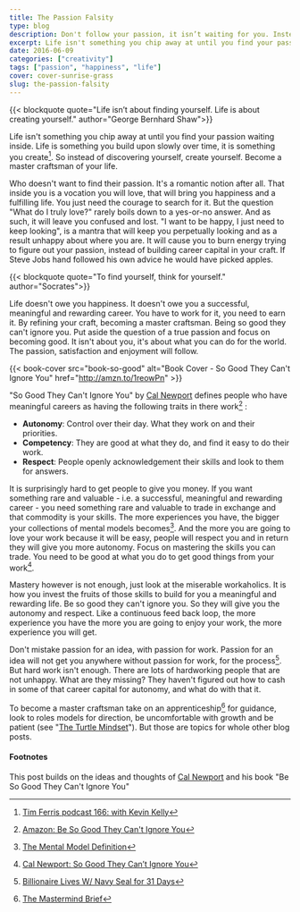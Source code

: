 ```yaml
---
title: The Passion Falsity
type: blog
description: Don't follow your passion, it isn’t waiting for you. Instead create your life and let your passion follow you.
excerpt: Life isn't something you chip away at until you find your passion waiting inside. Life is something you build upon slowly over time, it is something you create. So instead of discovering yourself, create yourself. Become a master craftsman of your life.
date: 2016-06-09
categories: ["creativity"]
tags: ["passion", "happiness", "life"]
cover: cover-sunrise-grass
slug: the-passion-falsity
---
```


{{< blockquote quote="Life isn’t about finding yourself. Life is about creating yourself." author="George Bernhard Shaw">}}

Life isn't something you chip away at until you find your passion waiting inside. Life is something you build upon slowly over time, it is something you create[^tim-ferris]. So instead of discovering yourself, create yourself. Become a master craftsman of your life.

Who doesn't want to find their passion. It's a romantic notion after all. That inside you is a vocation you will love, that will bring you happiness and a fulfilling life. You just need the courage to search for it. But the question "What do I truly love?" rarely boils down to a yes-or-no answer. And as such, it will leave you confused and lost. "I want to be happy, I just need to keep looking", is a mantra that will keep you perpetually looking and as a result unhappy about where you are. It will cause you to burn energy trying to figure out your passion, instead of building career capital in your craft. If Steve Jobs hand followed his own advice he would have picked apples.

{{< blockquote quote="To find yourself, think for yourself." author="Socrates">}}

Life doesn't owe you happiness. It doesn't owe you a successful, meaningful and rewarding career. You have to work for it, you need to earn it. By refining your craft, becoming a master craftsman. Being so good they can't ignore you. Put aside the question of a true passion and focus on becoming good. It isn't about you, it's about what you can do for the world. The passion, satisfaction and enjoyment will follow.

{{< book-cover src="book-so-good" alt="Book Cover - So Good They Can't Ignore You" href="http://amzn.to/1reowPn" >}}

"So Good They Can't Ignore You" by [Cal Newport](http://calnewport.com/) defines people who have meaningful careers as having the following traits in there work[^so-good] :

- __Autonomy__: Control over their day. What they work on and their priorities.
- __Competency__: They are good at what they do, and find it easy to do their work.
- __Respect__: People openly acknowledgement their skills and look to them for answers.

It is surprisingly hard to get people to give you money. If you want something rare and valuable - i.e. a successful, meaningful and rewarding career - you need something rare and valuable to trade in exchange and that commodity is your skills. The more experiences you have, the bigger your collections of mental models becomes[^mental]. And the more you are going to love your work because it will be easy, people will respect you and in return they will give you more autonomy. Focus on mastering the skills you can trade. You need to be good at what you do to get good things from your work[^youtube].

Mastery however is not enough, just look at the miserable workaholics. It is how you invest the fruits of those skills to build for you a meaningful and rewarding life. Be so good they can't ignore you. So they will give you the autonomy and respect. Like a continuous feed back loop, the more experience you have the more you are going to enjoy your work, the more experience you will get.

Don't mistake passion for an idea, with passion for work. Passion for an idea will not get you anywhere without passion for work, for the process[^seal]. But hard work isn't enough. There are lots of hardworking people that are not unhappy. What are they missing? They haven't figured out how to cash in some of that career capital for autonomy, and what do with that it.

To become a master craftsman take on an apprenticeship[^mind] for guidance, look to roles models for direction, be uncomfortable with growth and be patient (see "[The Turtle Mindset](/management/the-turtle-mindset.html)"). But those are topics for whole other blog posts.

#### Footnotes

This post builds on the ideas and thoughts of [Cal Newport](http://calnewport.com/) and his book "Be So Good They Can't Ignore You"

[^youtube]: [Cal Newport: So Good They Can’t Ignore You](https://www.youtube.com/watch?v=qwOdU02SE0w)
[^tim-ferris]: [Tim Ferris podcast 166: with Kevin Kelly](http://fourhourworkweek.com/2016/06/05/kevin-kelly-ai-virtual-reality-and-the-inevitable/)
[^so-good]: [Amazon: Be So Good They Can't Ignore You](http://amzn.to/1reowPn)
[^mental]: [The Mental Model Definition](https://ianteda.com/creativity/the-mental-model-definition.html)
[^mind]: [The Mastermind Brief](https://ianteda.com/management/the-mastermind-brief.html)
[^seal]: [Billionaire Lives W/ Navy Seal for 31 Days](https://www.theinvestorspodcast.com/tip92-billionaire-lives-w-navy-seal-nba-atlanta-hawks-owner-jesse-itzler/)